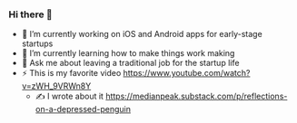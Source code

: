 ### Hi there 👋

<!--
**nathanjchan/nathanjchan** is a ✨ _special_ ✨ repository because its `README.md` (this file) appears on your GitHub profile.

Here are some ideas to get you started:

- 🔭 I’m currently working on ...
- 🌱 I’m currently learning ...
- 👯 I’m looking to collaborate on ...
- 🤔 I’m looking for help with ...
- 💬 Ask me about ...
- 📫 How to reach me: ...
- 😄 Pronouns: ...
- ⚡ Fun fact: ...
-->

- 🔭 I’m currently working on iOS and Android apps for early-stage startups
- 🌱 I’m currently learning how to make things work making
- 💬 Ask me about leaving a traditional job for the startup life
- ⚡ This is my favorite video https://www.youtube.com/watch?v=zWH_9VRWn8Y
  - ✍️ I wrote about it https://medianpeak.substack.com/p/reflections-on-a-depressed-penguin
